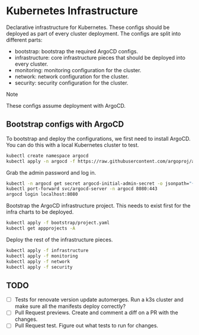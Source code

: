 # Kubernetes Infrastructure

Declarative infrastructure for Kubernetes. These configs should be deployed as
part of every cluster deployment. The configs are split into different parts:

- bootstrap: bootstrap the required ArgoCD configs.
- infrastructure: core infrastructure pieces that should be deployed into every cluster.
- monitoring: monitoring configuration for the cluster.
- network: network configuration for the cluster.
- security: security configuration for the cluster.

> [!NOTE]
> These configs assume deployment with ArgoCD.

## Bootstrap configs with ArgoCD

To bootstrap and deploy the configurations, we first need to install ArgoCD. You
can do this with a local Kubernetes cluster to test.

```bash
kubectl create namespace argocd
kubectl apply -n argocd -f https://raw.githubusercontent.com/argoproj/argo-cd/stable/manifests/install.yaml
```

Grab the admin password and log in.

```bash
kubectl -n argocd get secret argocd-initial-admin-secret -o jsonpath="{.data.password}" | base64 -d; echo
kubectl port-forward svc/argocd-server -n argocd 8080:443
argocd login localhost:8080
```

Bootstrap the ArgoCD infrastructure project. This needs to exist first for
the infra charts to be deployed.

```bash
kubectl apply -f bootstrap/project.yaml
kubectl get appprojects -A
```

Deploy the rest of the infrastructure pieces.

```bash
kubectl apply -f infrastructure
kubectl apply -f monitoring
kubectl apply -f network
kubectl apply -f security
```

## TODO

- [ ] Tests for renovate version update automerges. Run a k3s cluster and make sure all the manifests deploy correctly?
- [ ] Pull Request previews. Create and comment a diff on a PR with the changes.
- [ ] Pull Request test. Figure out what tests to run for changes.
